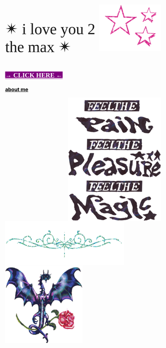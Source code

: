 <html>
<img src="1113638.gif"
          style="background:none;"
           align="right"
           width="200"
           height="150"><p style="font-family:luminari;
          font-size:50px">&#10036; i love you 2 the max &#10036;</p>
           
           
  <h2><a href="artfolder/art.html" 
  style="color: white;
  background-color: purple;
  font-family:luminari;">&#x2192;  CLICK HERE  &#x2190;</a></h2>
 <h3><a href="aboutmefolder/me.html"
                  style="color: black;"
          text-align="center">about me</a></h3>

  <img  src="images/uoadted feelt ge.png"
     style="background: none;"
           width="300px"
           height="400px"
           align="right"
           vertical-align="top">
          
<body background="images/bgbgbg.png">
<img style="background:none;"
     src="pcoddxGLi.gif">
  <div>
<img style="background:none;"
     src="4T9o7eqjc.gif"
     width="250"
     height="250"
     align="left">
             <div>

        
       
